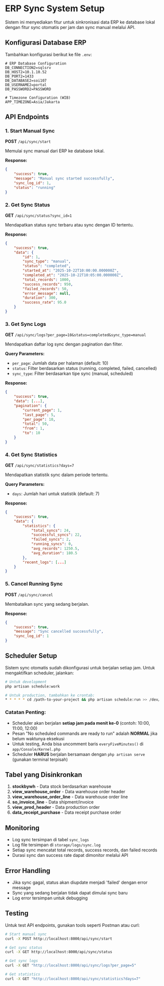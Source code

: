 # ERP Sync System Setup

Sistem ini menyediakan fitur untuk sinkronisasi data ERP ke database lokal dengan fitur sync otomatis per jam dan sync manual melalui API.

## Konfigurasi Database ERP

Tambahkan konfigurasi berikut ke file `.env`:

```env
# ERP Database Configuration
DB_CONNECTION2=sqlsrv
DB_HOST2=10.1.10.52
DB_PORT2=1433
DB_DATABASE2=soi107
DB_USERNAME2=portal
DB_PASSWORD2=PASSWORD

# Timezone Configuration (WIB)
APP_TIMEZONE=Asia/Jakarta
```

## API Endpoints

### 1. Start Manual Sync

**POST** `/api/sync/start`

Memulai sync manual dari ERP ke database lokal.

**Response:**

```json
{
    "success": true,
    "message": "Manual sync started successfully",
    "sync_log_id": 1,
    "status": "running"
}
```

### 2. Get Sync Status

**GET** `/api/sync/status?sync_id=1`

Mendapatkan status sync terbaru atau sync dengan ID tertentu.

**Response:**

```json
{
    "success": true,
    "data": {
        "id": 1,
        "sync_type": "manual",
        "status": "completed",
        "started_at": "2025-10-22T10:00:00.000000Z",
        "completed_at": "2025-10-22T10:05:00.000000Z",
        "total_records": 1000,
        "success_records": 950,
        "failed_records": 50,
        "error_message": null,
        "duration": 300,
        "success_rate": 95.0
    }
}
```

### 3. Get Sync Logs

**GET** `/api/sync/logs?per_page=10&status=completed&sync_type=manual`

Mendapatkan daftar log sync dengan pagination dan filter.

**Query Parameters:**

-   `per_page`: Jumlah data per halaman (default: 10)
-   `status`: Filter berdasarkan status (running, completed, failed, cancelled)
-   `sync_type`: Filter berdasarkan tipe sync (manual, scheduled)

**Response:**

```json
{
    "success": true,
    "data": [...],
    "pagination": {
        "current_page": 1,
        "last_page": 5,
        "per_page": 10,
        "total": 50,
        "from": 1,
        "to": 10
    }
}
```

### 4. Get Sync Statistics

**GET** `/api/sync/statistics?days=7`

Mendapatkan statistik sync dalam periode tertentu.

**Query Parameters:**

-   `days`: Jumlah hari untuk statistik (default: 7)

**Response:**

```json
{
    "success": true,
    "data": {
        "statistics": {
            "total_syncs": 24,
            "successful_syncs": 22,
            "failed_syncs": 2,
            "running_syncs": 0,
            "avg_records": 1250.5,
            "avg_duration": 180.5
        },
        "recent_logs": [...]
    }
}
```

### 5. Cancel Running Sync

**POST** `/api/sync/cancel`

Membatalkan sync yang sedang berjalan.

**Response:**

```json
{
    "success": true,
    "message": "Sync cancelled successfully",
    "sync_log_id": 1
}
```

## Scheduler Setup

Sistem sync otomatis sudah dikonfigurasi untuk berjalan setiap jam. Untuk mengaktifkan scheduler, jalankan:

```bash
# Untuk development
php artisan schedule:work

# Untuk production, tambahkan ke crontab:
* * * * * cd /path-to-your-project && php artisan schedule:run >> /dev/null 2>&1
```

### Catatan Penting:

-   Scheduler akan berjalan **setiap jam pada menit ke-0** (contoh: 10:00, 11:00, 12:00)
-   Pesan "No scheduled commands are ready to run" adalah **NORMAL** jika belum waktunya eksekusi
-   Untuk testing, Anda bisa uncomment baris `everyFiveMinutes()` di `app/Console/Kernel.php`
-   Scheduler **HARUS** berjalan bersamaan dengan `php artisan serve` (gunakan terminal terpisah)

## Tabel yang Disinkronkan

1. **stockbywh** - Data stock berdasarkan warehouse
2. **view_warehouse_order** - Data warehouse order header
3. **view_warehouse_order_line** - Data warehouse order line
4. **so_invoice_line** - Data shipment/invoice
5. **view_prod_header** - Data production order
6. **data_receipt_purchase** - Data receipt purchase order

## Monitoring

-   Log sync tersimpan di tabel `sync_logs`
-   Log file tersimpan di `storage/logs/sync.log`
-   Setiap sync mencatat total records, success records, dan failed records
-   Durasi sync dan success rate dapat dimonitor melalui API

## Error Handling

-   Jika sync gagal, status akan diupdate menjadi 'failed' dengan error message
-   Sync yang sedang berjalan tidak dapat dimulai sync baru
-   Log error tersimpan untuk debugging

## Testing

Untuk test API endpoints, gunakan tools seperti Postman atau curl:

```bash
# Start manual sync
curl -X POST http://localhost:8000/api/sync/start

# Get sync status
curl -X GET http://localhost:8000/api/sync/status

# Get sync logs
curl -X GET "http://localhost:8000/api/sync/logs?per_page=5"

# Get statistics
curl -X GET "http://localhost:8000/api/sync/statistics?days=7"
```
